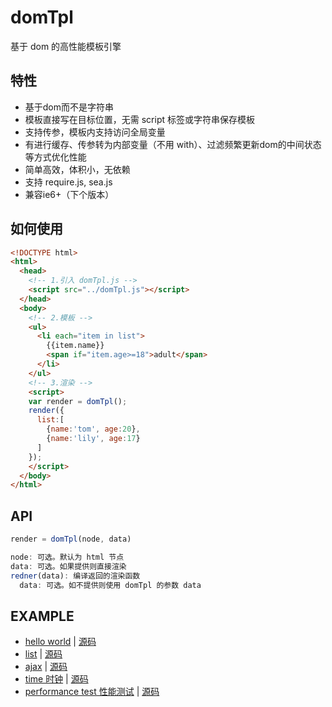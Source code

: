 # domTpl
基于 dom 的高性能模板引擎

## 特性
* 基于dom而不是字符串
* 模板直接写在目标位置，无需 script 标签或字符串保存模板
* 支持传参，模板内支持访问全局变量
* 有进行缓存、传参转为内部变量（不用 with）、过滤频繁更新dom的中间状态等方式优化性能
* 简单高效，体积小，无依赖
* 支持 require.js, sea.js
* 兼容ie6+（下个版本）

## 如何使用
```html
<!DOCTYPE html>
<html>
  <head>
    <!-- 1.引入 domTpl.js -->
    <script src="../domTpl.js"></script>
  </head>
  <body>
    <!-- 2.模板 -->
    <ul>
      <li each="item in list">
        {{item.name}}
        <span if="item.age>=18">adult</span>
      </li>
    </ul>
    <!-- 3.渲染 -->
    <script>
    var render = domTpl();
    render({
      list:[
        {name:'tom', age:20},
        {name:'lily', age:17}
      ]
    });
    </script>
  </body>
</html>
```

## API
```javascript
render = domTpl(node, data)
```
```javascript
node: 可选。默认为 html 节点
data: 可选。如果提供则直接渲染
redner(data): 编译返回的渲染函数
  data: 可选。如不提供则使用 domTpl 的参数 data
```

## EXAMPLE
* [hello world](https://cdn.rawgit.com/wusfen/domTpl/master/example/helloWorld.html) | [源码](example/helloWorld.html)
* [list](https://cdn.rawgit.com/wusfen/domTpl/master/example/list.html) | [源码](example/list.html)
* [ajax](https://cdn.rawgit.com/wusfen/domTpl/master/example/ajax.html) | [源码](example/ajax.html)
* [time 时钟](https://cdn.rawgit.com/wusfen/domTpl/master/example/time.html) | [源码](example/time.html)
* [performance test 性能测试](https://cdn.rawgit.com/wusfen/domTpl/master/example/bigArray.html) | [源码](example/bigArray.html)

